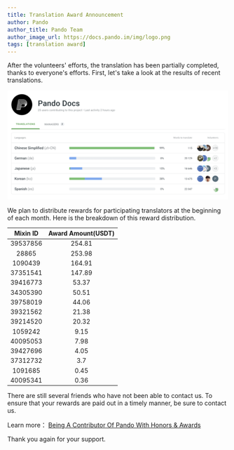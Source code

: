 ```yaml
---
title: Translation Award Announcement
author: Pando
author_title: Pando Team
author_image_url: https://docs.pando.im/img/logo.png
tags: [translation award]
---
```


After the volunteers' efforts, the translation has been partially completed, thanks to everyone's efforts. First, let's take a look at the results of recent translations. 

![](./assets/pando-docs-translate-process.png)

We plan to distribute rewards for participating translators at the beginning of each month. Here is the breakdown of this reward distribution.

| Mixin ID | Award Amount(USDT) |
| :------: | :----------------: |
| 39537856 |       254.81       |
|  28865   |       253.98       |
| 1090439  |       164.91       |
| 37351541 |       147.89       |
| 39416773 |       53.37        |
| 34305390 |       50.51        |
| 39758019 |       44.06        |
| 39321562 |       21.38        |
| 39214520 |       20.32        |
| 1059242  |        9.15        |
| 40095053 |        7.98        |
| 39427696 |        4.05        |
| 37312732 |        3.7         |
| 1091685  |        0.45        |
| 40095341 |        0.36        |

There are still several friends who have not been able to contact us. To ensure that your rewards are paid out in a timely manner, be sure to contact us.


Learn more： [Being A Contributor Of Pando With Honors & Awards](https://docs.pando.im/blog/2021/10/21/translate)


Thank you again for your support.